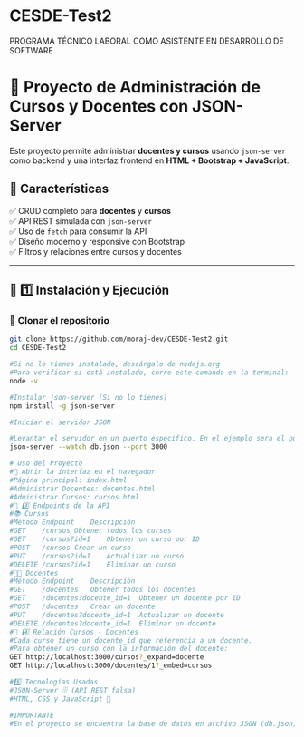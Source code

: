 # CESDE-Test2
PROGRAMA TÉCNICO LABORAL COMO ASISTENTE EN DESARROLLO DE  SOFTWARE

# 📌 Proyecto de Administración de Cursos y Docentes con JSON-Server

Este proyecto permite administrar **docentes y cursos** usando `json-server` como backend y una interfaz frontend en **HTML + Bootstrap + JavaScript**.

## 🚀 Características
✅ CRUD completo para **docentes** y **cursos**  
✅ API REST simulada con `json-server`  
✅ Uso de `fetch` para consumir la API  
✅ Diseño moderno y responsive con Bootstrap  
✅ Filtros y relaciones entre cursos y docentes  

---

## 📌 1️⃣ Instalación y Ejecución

### 🔹 **Clonar el repositorio**
```sh
git clone https://github.com/moraj-dev/CESDE-Test2.git
cd CESDE-Test2

#Si no lo tienes instalado, descárgalo de nodejs.org
#Para verificar si está instalado, corre este comando en la terminal:
node -v

#Instalar json-server (Si no lo tienes)
npm install -g json-server

#Iniciar el servidor JSON

#Levantar el servidor en un puerto especifico. En el ejemplo sera el puerto por defecto: 3000
json-server --watch db.json --port 3000

# Uso del Proyecto
#🔹 Abrir la interfaz en el navegador
#Página principal: index.html
#Administrar Docentes: docentes.html
#Administrar Cursos: cursos.html
#📌 3️⃣ Endpoints de la API
#📚 Cursos
#Método	Endpoint	Descripción
#GET	/cursos	Obtener todos los cursos
#GET	/cursos?id=1	Obtener un curso por ID
#POST	/cursos	Crear un curso
#PUT	/cursos?id=1	Actualizar un curso
#DELETE	/cursos?id=1	Eliminar un curso
#👨‍🏫 Docentes
#Método	Endpoint	Descripción
#GET	/docentes	Obtener todos los docentes
#GET	/docentes?docente_id=1	Obtener un docente por ID
#POST	/docentes	Crear un docente
#PUT	/docentes?docente_id=1	Actualizar un docente
#DELETE	/docentes?docente_id=1	Eliminar un docente
#📌 4️⃣ Relación Cursos - Docentes
#Cada curso tiene un docente_id que referencia a un docente.
#Para obtener un curso con la información del docente:
GET http://localhost:3000/cursos?_expand=docente
GET http://localhost:3000/docentes/1?_embed=cursos

#5️⃣ Tecnologías Usadas
#JSON-Server 🗄️ (API REST falsa)
#HTML, CSS y JavaScript 🎨

#IMPORTANTE
#En el proyecto se encuentra la base de datos en archivo JSON (db.json)


